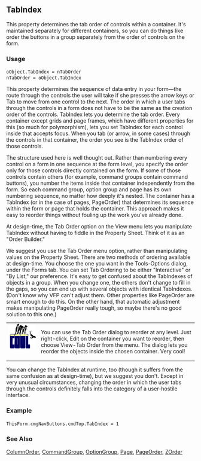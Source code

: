 ## TabIndex

This property determines the tab order of controls within a container. It's maintained separately for different containers, so you can do things like order the buttons in a group separately from the order of controls on the form. 

### Usage

```foxpro
oObject.TabIndex = nTabOrder
nTabOrder = oObject.TabIndex
```

This property determines the sequence of data entry in your form&mdash;the route through the controls the user will take if she presses the arrow keys or Tab to move from one control to the next. The order in which a user tabs through the controls in a form does not have to be the same as the creation order of the controls. TabIndex lets you determine the tab order. Every container except grids and page frames, which have different properties for this (so much for polymorphism), lets you set TabIndex for each control inside that accepts focus. When you tab (or arrow, in some cases) through the controls in that container, the order you see is the TabIndex order of those controls. 

The structure used here is well thought out. Rather than numbering every control on a form in one sequence at the form level, you specify the order only for those controls directly contained on the form. If some of those controls contain others (for example, command groups contain command buttons), you number the items inside that container independently from the form. So each command group, option group and page has its own numbering sequence, no matter how deeply it's nested. The container has a TabIndex (or in the case of pages, PageOrder) that determines its sequence within the form or page that holds the container. This approach makes it easy to reorder things without fouling up the work you've already done.

At design-time, the Tab Order option on the View menu lets you manipulate TabIndex without having to fiddle in the Property Sheet. Think of it as an "Order Builder."

We suggest you use the Tab Order menu option, rather than manipulating values on the Property Sheet. There are two methods of ordering available at design-time. You choose the one you want in the Tools-Options dialog, under the Forms tab. You can set Tab Ordering to be either "Interactive" or "By List," our preference. It's easy to get confused about the TabIndexes of objects in a group. When you change one, the others don't change to fill in the gaps, so you can end up with several objects with identical TabIndexes. (Don't know why VFP can't adjust them. Other properties like PageOrder are smart enough to do this. On the other hand, that automatic adjustment makes manipulating PageOrder really tough, so maybe there's no good solution to this one.)

<table border=0 cellspacing=0 cellpadding=0 width=100%>
<tr>
  <td width=17% valign=top>
<img width=114 height=67 src="cool.gif"></p>
  </td>
  <td width=83%>
  <p>You can use the Tab Order dialog to reorder at any level. Just right-click, Edit on the container you want to reorder, then choose View-Tab Order from the menu. The dialog lets you reorder the objects inside the chosen container. Very cool!</p>
  </td>
 </tr>
</table>

You can change the TabIndex at runtime, too (though it suffers from the same confusion as at design-time), but we suggest you don't. Except in very unusual circumstances, changing the order in which the user tabs through the controls definitely falls into the category of a user-hostile interface.

### Example

```foxpro
ThisForm.cmgNavButtons.cmdTop.TabIndex = 1
```
### See Also

[ColumnOrder](s4g468.md), [CommandGroup](s4g484.md), [OptionGroup](s4g523.md), [Page](s4g524.md), [PageOrder](s4g468.md), [ZOrder](s4g569.md)
